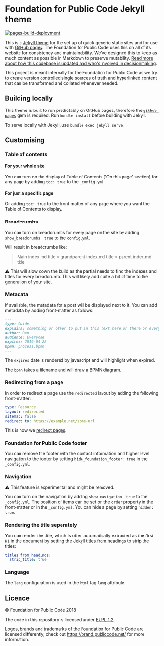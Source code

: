 # Foundation for Public Code Jekyll theme

[![pages-build-deployment](https://github.com/publiccodenet/jekyll-theme/actions/workflows/pages/pages-build-deployment/badge.svg)](https://github.com/publiccodenet/jekyll-theme/actions/workflows/pages/pages-build-deployment)

This is a [Jekyll theme](https://jekyllrb.com/docs/themes/) for the set up of quick generic static sites and for use with [GitHub pages](https://pages.github.com/). The Foundation for Public Code uses this on all of its website for consistency and maintainability. We've designed this to keep as much content as possible in Markdown to preserve mutability. [Read more about how this codebase is updated and who's involved in decisionmaking](/governance.md).

This project is meant internally for the Foundation for Public Code as we try to create version controlled single sources of truth and hyperlinked content that can be transformed and collated whenever needed.


## Building locally

This theme is built to run predictably on GitHub pages, therefore the [`github-pages`](https://github.com/github/pages-gem) gem is required. Run `bundle install` before building with Jekyll.

To serve locally with Jekyll, use `bundle exec jekyll serve`.

## Customising

### Table of contents

#### For your whole site

You can turn on the display of Table of Contents ('On this page' section) for any page by adding `toc: true` to the `_config.yml` 

#### For just a specific page

Or adding `toc: true` to the front matter of any page where you want the Table of Contents to display.

### Breadcrumbs

You can turn on breadcrumbs for every page on the site by adding `show_breadcrumbs: true` to the `config.yml`.

Will result in breadcrumbs like:

> Main index.md title > grandparent index.md title > parent index.md title

:warning: This will slow down the build as the partial needs to find the indexes and titles for every breadcrumb. This will likely add quite a bit of time to the generation of your site.

### Metadata

If available, the metadata for a post will be displayed next to it. You can add metadata by adding front-matter as follows:

```markdown
---
type: Guide
explains: something or other to put in this text here or there or everywhere wherever it makes sense
author: Ben
audience: Everyone
expires: 2019-04-22
bpmn: process.bpmn
---
```

The `expires` date is rendered by javascript and will highlight when expired.

The `bpmn` takes a filename and will draw a BPMN diagram.

### Redirecting from a page

In order to redirect a page use the `redirected` layout by adding the following front-matter:

```yaml
type: Resource
layout: redirected
sitemap: false
redirect_to: https://example.net/some-url
```

This is how we [redirect pages](https://about.publiccode.net/about/activities/documentation).

### Foundation for Public Code footer

You can remove the footer with the contact information and higher level navigation to the footer by setting `hide_foundation_footer: true` in the `_config.yml`.

### Navigation

⚠️ This feature is experimental and might be removed.

You can turn on the navigation by adding `show_navigation: true` to the `_config.yml`. The position of items can be set on the `order` property in the front-matter or in the `_config.yml`. You can hide a page by setting `hidden: true`.

### Rendering the title seperately

You can render the title, which is often automatically extracted as the first `H1` in the document by setting the [Jekyll titles from headings](https://github.com/benbalter/jekyll-titles-from-headings) to strip the titles:

```yaml
titles_from_headings:
  strip_title: true
```

### Language

The `lang` configuration is used in the `html` tag `lang` attribute.

## Licence

© Foundation for Public Code 2018

The code in this repository is licensed under [EUPL 1.2](LICENSE.md).

Logos, brands and trademarks of the Foundation for Public Code are licensed differently, check out https://brand.publiccode.net/ for more information.
